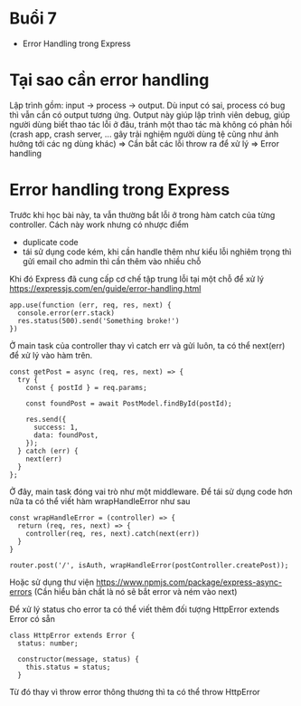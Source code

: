 # Buổi 7
- Error Handling trong Express

# Tại sao cần error handling
Lập trình gồm: input -> process -> output. Dù input có sai, process có bug thì vẫn cần có output tương ứng. Output này giúp lập trình viên debug, giúp người dùng biết thao tác lỗi ở đâu, tránh một thao tác mà không có phản hồi (crash app, crash server, ... gây trải nghiệm người dùng tệ cũng như ảnh hưởng tới các ng dùng khác)
=> Cần bắt các lỗi throw ra để xử lý => Error handling

# Error handling trong Express
Trước khi học bài này, ta vẫn thường bắt lỗi ở trong hàm catch của từng controller. Cách này work nhưng có nhược điểm
- duplicate code
- tái sử dụng code kém, khi cần handle thêm như kiểu lỗi nghiêm trọng thì gửi email cho admin thì cần thêm vào nhiều chỗ

Khi đó Express đã cung cấp cơ chế tập trung lỗi tại một chỗ để xử lý https://expressjs.com/en/guide/error-handling.html
```
app.use(function (err, req, res, next) {
  console.error(err.stack)
  res.status(500).send('Something broke!')
})
```

Ở main task của controller thay vì catch err và gửi luôn, ta có thể next(err) để xử lý vào hàm trên.
```
const getPost = async (req, res, next) => {
  try {
    const { postId } = req.params;

    const foundPost = await PostModel.findById(postId);

    res.send({
      success: 1,
      data: foundPost,
    });
  } catch (err) {
    next(err)
  }
};
```
Ở đây, main task đóng vai trò như một middleware. Để tái sử dụng code hơn nữa ta có thể viết hàm wrapHandleError như sau
```
const wrapHandleError = (controller) => {
  return (req, res, next) => {
    controller(req, res, next).catch(next(err))
  }
}

router.post('/', isAuth, wrapHandleError(postController.createPost));

```

Hoặc sử dụng thư viện https://www.npmjs.com/package/express-async-errors (Cần hiểu bản chất là nó sẽ bắt error và ném vào next)

Để xử lý status cho error ta có thể viết thêm đối tượng HttpError extends Error có sẵn
```
class HttpError extends Error {
  status: number;

  constructor(message, status) {
    this.status = status;
  }
```
Từ đó thay vì throw error thông thương thì ta có thể throw HttpError

